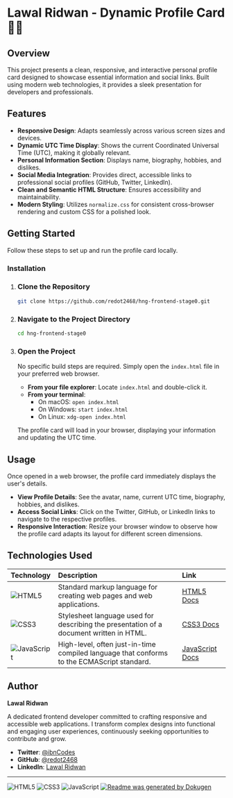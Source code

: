 # **Lawal Ridwan - Dynamic Profile Card** 🧑‍💻

## Overview
This project presents a clean, responsive, and interactive personal profile card designed to showcase essential information and social links. Built using modern web technologies, it provides a sleek presentation for developers and professionals.

## Features
*   **Responsive Design**: Adapts seamlessly across various screen sizes and devices.
*   **Dynamic UTC Time Display**: Shows the current Coordinated Universal Time (UTC), making it globally relevant.
*   **Personal Information Section**: Displays name, biography, hobbies, and dislikes.
*   **Social Media Integration**: Provides direct, accessible links to professional social profiles (GitHub, Twitter, LinkedIn).
*   **Clean and Semantic HTML Structure**: Ensures accessibility and maintainability.
*   **Modern Styling**: Utilizes `normalize.css` for consistent cross-browser rendering and custom CSS for a polished look.

## Getting Started

Follow these steps to set up and run the profile card locally.

### Installation

1.  ### Clone the Repository
    ```bash
    git clone https://github.com/redot2468/hng-frontend-stage0.git
    ```
2.  ### Navigate to the Project Directory
    ```bash
    cd hng-frontend-stage0
    ```
3.  ### Open the Project
    No specific build steps are required. Simply open the `index.html` file in your preferred web browser.

    *   **From your file explorer**: Locate `index.html` and double-click it.
    *   **From your terminal**:
        *   On macOS: `open index.html`
        *   On Windows: `start index.html`
        *   On Linux: `xdg-open index.html`

    The profile card will load in your browser, displaying your information and updating the UTC time.

## Usage

Once opened in a web browser, the profile card immediately displays the user's details.

*   **View Profile Details**: See the avatar, name, current UTC time, biography, hobbies, and dislikes.
*   **Access Social Links**: Click on the Twitter, GitHub, or LinkedIn links to navigate to the respective profiles.
*   **Responsive Interaction**: Resize your browser window to observe how the profile card adapts its layout for different screen dimensions.

## Technologies Used

| Technology    | Description                                                 | Link                                                         |
| :------------ | :---------------------------------------------------------- | :----------------------------------------------------------- |
| ![HTML5](https://img.shields.io/badge/HTML5-E34F26?style=for-the-badge&logo=html5&logoColor=white) | Standard markup language for creating web pages and web applications. | [HTML5 Docs](https://developer.mozilla.org/en-US/docs/Web/HTML) |
| ![CSS3](https://img.shields.io/badge/CSS3-1572B6?style=for-the-badge&logo=css3&logoColor=white) | Stylesheet language used for describing the presentation of a document written in HTML. | [CSS3 Docs](https://developer.mozilla.org/en-US/docs/Web/CSS) |
| ![JavaScript](https://img.shields.io/badge/JavaScript-F7DF1E?style=for-the-badge&logo=javascript&logoColor=black) | High-level, often just-in-time compiled language that conforms to the ECMAScript standard. | [JavaScript Docs](https://developer.mozilla.org/en-US/docs/Web/JavaScript) |

## Author

**Lawal Ridwan**

A dedicated frontend developer committed to crafting responsive and accessible web applications. I transform complex designs into functional and engaging user experiences, continuously seeking opportunities to contribute and grow.

*   **Twitter**: [@ibnCodes](https://x.com/ibnCodes)
*   **GitHub**: [@redot2468](https://github.com/redot2468)
*   **LinkedIn**: [Lawal Ridwan](https://www.linkedin.com/in/ridwan-lawal-162284257/)

---

![HTML5](https://img.shields.io/badge/HTML5-E34F26?style=flat&logo=html5&logoColor=white)
![CSS3](https://img.shields.io/badge/CSS3-1572B6?style=flat&logo=css3&logoColor=white)
![JavaScript](https://img.shields.io/badge/JavaScript-F7DF1E?style=flat&logo=javascript&logoColor=black)
[![Readme was generated by Dokugen](https://img.shields.io/badge/Readme%20was%20generated%20by-Dokugen-brightgreen)](https://www.npmjs.com/package/dokugen)